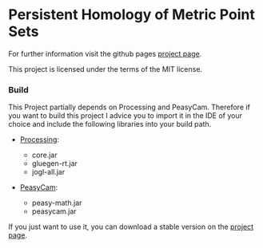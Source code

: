 # Persistent Homology of Metric Point Sets
For further information visit the github pages [project page](https://jmaerte.github.io/Persistent-Homology-of-MPS/).

This project is licensed under the terms of the MIT license.

### Build

This Project partially depends on Processing and PeasyCam.
Therefore if you want to build this project I advice you to import it in the IDE of your choice and include the following libraries into your build path.

- [Processing](https://processing.org/):

  - core.jar
  - gluegen-rt.jar
  - jogl-all.jar

- [PeasyCam](http://mrfeinberg.com/peasycam/):

  - peasy-math.jar
  - peasycam.jar

  

If you just want to use it, you can download a stable version on the [project page](https://jmaerte.github.io/Persistent-Homology-of-MPS/).